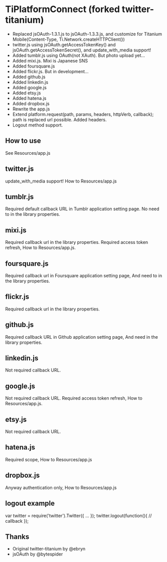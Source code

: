 # TiPlatformConnect (forked twitter-titanium)
* Replaced jsOAuth-1.3.1.js to jsOAuth-1.3.3.js, and customize for Titanium Mobile(Content-Type, Ti.Network.createHTTPClient())
* twitter.js using jsOAuth.getAccessTokenKey() and jsOAuth.getAccessTokenSecret(), and update_with_media support!
* Added tumblr.js using OAuth(not XAuth). But photo upload yet...
* Added mixi.js. Mixi is Japanese SNS
* Added foursquare.js
* Added flickr.js. But in development...
* Added github.js
* Added linkedin.js
* Added google.js
* Added etsy.js
* Added hatena.js
* Added dropbox.js
* Rewrite the app.js
* Extend platform.request(path, params, headers, httpVerb, callback); path is replaced url possible. Added headers.
* Logout method support.

## How to use

See Resources/app.js

## twitter.js

update_with_media support! How to Resources/app.js

## tumblr.js

Required default callback URL in Tumblr application setting page. No need to in the library properties.

## mixi.js

Required callback url in the library properties. Required access token refresh, How to Resources/app.js.

## foursquare.js

Required callback url in Foursquare application setting page, And need to in the library properties.

## flickr.js

Required callback url in the library properties.

## github.js

Required callback URL in Github application setting page, And need in the library properties.

## linkedin.js

Not required callback URL. 

## google.js

Not required callback URL. Required access token refresh, How to Resources/app.js.

## etsy.js

Not required callback URL.

## hatena.js

Required scope, How to Resources/app.js

## dropbox.js

Anyway authentication only, How to Resources/app.js


## logout example
var twitter = require('twitter').Twitter({ ... });
twitter.logout(function(){
  // callback
});


## Thanks
* Original twitter-titanium by @ebryn
* jsOAuth by @bytespider
